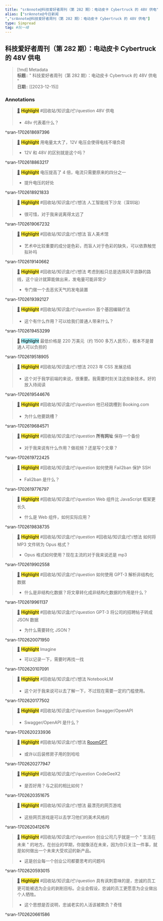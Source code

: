 ```yaml
---
title: "srAnnote@科技爱好者周刊（第 282 期）：电动皮卡 Cybertruck 的 48V 供电"
alias: ["srAnnote@今日新闻
","srAnnote@科技爱好者周刊（第 282 期）：电动皮卡 Cybertruck 的 48V 供电"]
type: Simpread
tag: #阮一峰
---
```


## 科技爱好者周刊（第 282 期）：电动皮卡 Cybertruck 的 48V 供电

> [!md] Metadata  
> **标题**:: " 科技爱好者周刊（第 282 期）：电动皮卡 Cybertruck 的 48V 供电 "  
> **日期**:: [[2023-12-15]]  

### Annotations

> [📌](<http://localhost:7026/reading/0#id=1702618697396>) <mark style="background-color: #ffeb3b">Highlight</mark> #回收站/知识盒/📦/question
> 48V 供电
> - 48v 代表着什么？

^sran-1702618697396

> [📌](<http://localhost:7026/reading/0#id=1702618863217>) <mark style="background-color: #ffeb3b">Highlight</mark>
> 用电量太大了，12V 电压会使得电线不堪负荷
> - 12V 和 48V 的区别就是这个吗？

^sran-1702618863217

> [📌](<http://localhost:7026/reading/0#id=1702618921833>) <mark style="background-color: #ffeb3b">Highlight</mark>
> 电压提高了 4 倍，电流只需要原来的四分之一
> - 提升电压的好处

^sran-1702618921833

> [📌](<http://localhost:7026/reading/0#id=1702619067232>) <mark style="background-color: #ffeb3b">Highlight</mark> #回收站/知识盒/📦/想法
> 人工智能线下沙龙（深圳站）
> - 很可惜，对于我来说离得太远了

^sran-1702619067232

> [📌](<http://localhost:7026/reading/0#id=1702619140662>) <mark style="background-color: #ffeb3b">Highlight</mark> #回收站/知识盒/📦/想法
> 盲人美术馆
> - 艺术中比较重要的成分是色彩，而盲人对于色彩的缺失，可以依靠触觉拟补吗

^sran-1702619140662

> [📌](<http://localhost:7026/reading/0#id=1702619392127>) <mark style="background-color: #ffeb3b">Highlight</mark> #回收站/知识盒/📦/想法
> 考虑到船只总是选择风平浪静的路线，这个设计就算能做出来，发电量可能非常少
> - 专门做一个去恶劣天气的发电装置

^sran-1702619392127

> [📌](<http://localhost:7026/reading/0#id=1702619453299>) <mark style="background-color: #ffeb3b">Highlight</mark> #回收站/知识盒/📦/question
> 首个基因编辑疗法
> - 这个有什么作用？可以给我们普通人带来什么？

^sran-1702619453299

> [📌](<http://localhost:7026/reading/0#id=1702619518905>) <mark style="background-color: #a2e9f2">Highlight</mark>
> 最低价格是 220 万美元（约 1500 多万人民币），根本不是普通人可以负担的

^sran-1702619518905

> [📌](<http://localhost:7026/reading/0#id=1702619544676>) <mark style="background-color: #ffeb3b">Highlight</mark> #回收站/知识盒/📦/想法
> 2023 年 CSS 发展总结
> - 这个对于我学前端的来说，很重要。我需要时刻关注这些新技术。好的放入待阅读

^sran-1702619544676

> [📌](<http://localhost:7026/reading/0#id=1702619684571>) <mark style="background-color: #ffeb3b">Highlight</mark> #回收站/知识盒/📦/question
> 他已经跳槽到 Booking.com
> - 为什么他要跳槽？

^sran-1702619684571

> [📌](<http://localhost:7026/reading/0#id=1702619722425>) <mark style="background-color: #ffeb3b">Highlight</mark> #回收站/知识盒/📦/question
> **所有网址** 保存一个备份
> - 对于我来说有什么作用？做视频？还是写个文章？

^sran-1702619722425

> [📌](<http://localhost:7026/reading/0#id=1702619776797>) <mark style="background-color: #ffeb3b">Highlight</mark> #回收站/知识盒/📦/question
> 如何使用 Fail2ban 保护 SSH
> - Fali2ban 是什么？

^sran-1702619776797

> [📌](<http://localhost:7026/reading/0#id=1702619838735>) <mark style="background-color: #ffeb3b">Highlight</mark> #回收站/知识盒/📦/question
> Web 组件比 JavaScript 框架更长久
> - 什么是 Web 组件，如何实际应用？

^sran-1702619838735

> [📌](<http://localhost:7026/reading/0#id=1702619902558>) <mark style="background-color: #ffeb3b">Highlight</mark> #回收站/知识盒/📦/question #回收站/知识盒/📦/想法
> 如何将 MP3 文件转为 Opus 格式？
> - Opus 格式如何使用？现在主流的对于我来说还是 mp3

^sran-1702619902558

> [📌](<http://localhost:7026/reading/0#id=1702619961137>) <mark style="background-color: #ffeb3b">Highlight</mark> #回收站/知识盒/📦/question
> 如何使用 GPT-3 解析非结构化数据
> - 什么是非结构化数据？将文章转化成非结构化数据的作用是什么？

^sran-1702619961137

> [📌](<http://localhost:7026/reading/0#id=1702620071950>) <mark style="background-color: #ffeb3b">Highlight</mark> #回收站/知识盒/📦/question
> GPT-3 将公司的招聘帖子转成 JSON 数据
> - 为什么需要转化 JSON？

^sran-1702620071950

> [📌](<http://localhost:7026/reading/0#id=1702620107091>) <mark style="background-color: #ffeb3b">Highlight</mark>
> Imagine
> - 可以记录一下，需要时再找一找

^sran-1702620107091

> [📌](<http://localhost:7026/reading/0#id=1702620177502>) <mark style="background-color: #ffeb3b">Highlight</mark> #回收站/知识盒/📦/想法
> NotebookLM
> - 这个对于我来说可以去了解一下，不过现在需要一定的门槛使用。

^sran-1702620177502

> [📌](<http://localhost:7026/reading/0#id=1702620233936>) <mark style="background-color: #ffeb3b">Highlight</mark> #回收站/知识盒/📦/question
> Swagger/OpenAPI
> - Swagger/OpenAPI 是什么？

^sran-1702620233936

> [📌](<http://localhost:7026/reading/0#id=1702620277947>) <mark style="background-color: #ffeb3b">Highlight</mark> #回收站/知识盒/📦/想法
> [RoomGPT](https://github.com/Nutlope/roomGPT)
> - 或许以后装修房子用的到哈哈

^sran-1702620277947

> [📌](<http://localhost:7026/reading/0#id=1702620351675>) <mark style="background-color: #ffeb3b">Highlight</mark> #回收站/知识盒/📦/question
> CodeGeeX2
> - 是否好用？与之前的相比如何？

^sran-1702620351675

> [📌](<http://localhost:7026/reading/0#id=1702620412676>) <mark style="background-color: #ffeb3b">Highlight</mark> #回收站/知识盒/📦/想法
> 最漂亮的网页游戏
> - 这些网页游戏是可以去学习他们的美术风格的

^sran-1702620412676

> [📌](<http://localhost:7026/reading/0#id=1702620593015>) <mark style="background-color: #ffeb3b">Highlight</mark> #回收站/知识盒/📦/question
> 创业公司几乎就是一个 " 生活在未来 " 的地方。在创业的早期，你就像活在未来，因为你只关注一件事，就是如何做出一个未来大受欢迎的新产品。
> - 这是创业每一个创业公司都要思考的问题吗

^sran-1702620593015

> [📌](<http://localhost:7026/reading/0#id=1702620661586>) <mark style="background-color: #ffeb3b">Highlight</mark> #回收站/知识盒/📦/question
> 具有讽刺意味的是，忠诚的员工更可能被选为企业的剥削目标。企业会假设，忠诚的员工更愿意为企业做出个人牺牲。
> - 这个思想是否说明，忠诚老实的人活该被欺负？奇怪

^sran-1702620661586
